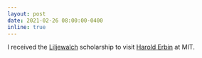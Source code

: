 ```yaml
---
layout: post
date: 2021-02-26 08:00:00-0400
inline: true
---
```


I received the [Liljewalch](https://uu.se/en/findscholarships/scholarship/?id=315) scholarship to visit [Harold Erbin](http://www.lpthe.jussieu.fr/~erbin/) at MIT.
